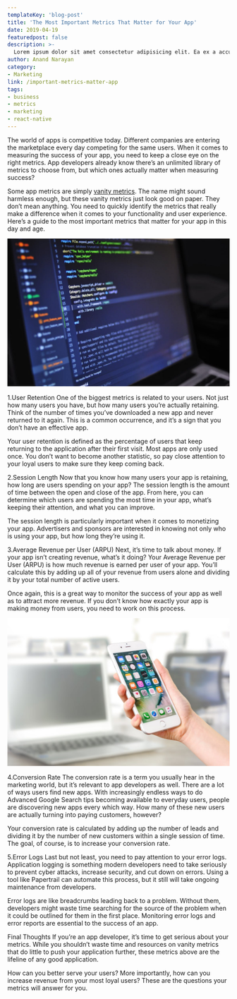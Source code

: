 ```yaml
---
templateKey: 'blog-post'
title: 'The Most Important Metrics That Matter for Your App'
date: 2019-04-19
featuredpost: false
description: >-
  Lorem ipsum dolor sit amet consectetur adipisicing elit. Ea ex a accusamus facilis aperiam sed ad tenetur molestiae cum ipsam, sunt eius rerum numquam commodi ipsa quas sequi optio molestias?
author: Anand Narayan
category:
- Marketing
link: /important-metrics-matter-app
tags:
- business
- metrics
- marketing
- react-native
---
```

The world of apps is competitive today. Different companies are entering the marketplace every day competing for the same users. When it comes to measuring the success of your app, you need to keep a close eye on the right metrics. App developers already know there’s an unlimited library of metrics to choose from, but which ones actually matter when measuring success?

Some app metrics are simply [vanity metrics](https://www.tableau.com/learn/articles/vanity-metrics). The name might sound harmless enough, but these vanity metrics just look good on paper. They don’t mean anything. You need to quickly identify the metrics that really make a difference when it comes to your functionality and user experience. Here’s a guide to the most important metrics that matter for your app in this day and age.

![image](./images/important-metrics-img2.jpg)

1.User Retention
One of the biggest metrics is related to your users. Not just how many users you have, but how many users you’re actually retaining. Think of the number of times you’ve downloaded a new app and never returned to it again. This is a common occurrence, and it’s a sign that you don’t have an effective app.

Your user retention is defined as the percentage of users that keep returning to the application after their first visit. Most apps are only used once. You don’t want to become another statistic, so pay close attention to your loyal users to make sure they keep coming back.

2.Session Length
Now that you know how many users your app is retaining, how long are users spending on your app? The session length is the amount of time between the open and close of the app. From here, you can determine which users are spending the most time in your app, what’s keeping their attention, and what you can improve.

The session length is particularly important when it comes to monetizing your app. Advertisers and sponsors are interested in knowing not only who is using your app, but how long they’re using it.

3.Average Revenue per User (ARPU)
Next, it’s time to talk about money. If your app isn’t creating revenue, what’s it doing? Your Average Revenue per User (ARPU) is how much revenue is earned per user of your app. You’ll calculate this by adding up all of your revenue from users alone and dividing it by your total number of active users.

Once again, this is a great way to monitor the success of your app as well as to attract more revenue. If you don’t know how exactly your app is making money from users, you need to work on this process.

![image](./images/important-metrics-img1.jpg)

4.Conversion Rate
The conversion rate is a term you usually hear in the marketing world, but it’s relevant to app developers as well. There are a lot of ways users find new apps. With increasingly endless ways to do Advanced Google Search tips becoming available to everyday users, people are discovering new apps every which way. How many of these new users are actually turning into paying customers, however?

Your conversion rate is calculated by adding up the number of leads and dividing it by the number of new customers within a single session of time. The goal, of course, is to increase your conversion rate.

5.Error Logs
Last but not least, you need to pay attention to your error logs. Application logging is something modern developers need to take seriously to prevent cyber attacks, increase security, and cut down on errors. Using a tool like Papertrail can automate this process, but it still will take ongoing maintenance from developers.

Error logs are like breadcrumbs leading back to a problem. Without them, developers might waste time searching for the source of the problem when it could be outlined for them in the first place. Monitoring error logs and error reports are essential to the success of an app.

Final Thoughts
If you’re an app developer, it’s time to get serious about your metrics. While you shouldn’t waste time and resources on vanity metrics that do little to push your application further, these metrics above are the lifeline of any good application.

How can you better serve your users? More importantly, how can you increase revenue from your most loyal users? These are the questions your metrics will answer for you.
